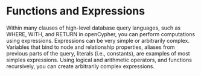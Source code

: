 # Functions and Expressions
Within many clauses of high-level database query languages, such as WHERE, WITH, 
and RETURN in openCypher, you can perform computations using expressions. 
Expressions can be very simple or arbitrarily complex. Variables that bind to 
node and relationship properties, aliases from previous parts of the query, 
literals (i.e., constants), are examples of most simples expressions. 
Using logical and arithmetic operators, and functions recursively, 
you can create arbitrarily complex expressions.
